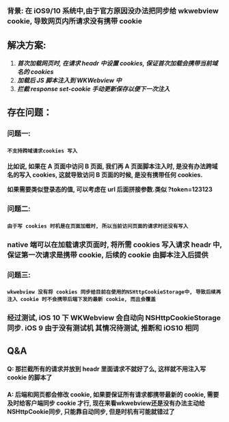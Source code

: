 ### **背景: 在 iOS9/10 系统中,由于官方原因没办法把同步给 wkwebview cookie, 导致网页内所请求没有携带 cookie**

## **解决方案:**

1. ***首次加载网页时, 在请求 headr 中设置 cookies, 保证首次加载会携带当前域名的 cookies***
2. ***加载后  JS 脚本注入到 WKWebview 中***
3. ***拦截 response set-cookie 手动更新保存以便下一次注入***

## **存在问题：**

### **问题一:**

#### `不支持跨域请求cookies 写入`

**比如说, 如果在 A 页面中访问 B 页面, 我们再 A 页面脚本注入时, 是没有办法跨域名的写入 cookies, 这就导致访问 B 页面的时候, 是没有携带任何 cookies.**

**如果需要类似登录态的值, 可以考虑在 url 后面拼接参数.类似 ?token=123123**

### **问题二:**

#### `由于写 cookies 时机是在页面加载时, 所以当前访问页面的请求时还没有写入`

### **native 端可以在加载请求页面时, 将所需 cookies 写入请求 headr 中, 保证第一次请求是携带 cookie, 后续的 cookie 由脚本注入后提供**

### **问题三:**

#### `wkwebview 没有将 cookies 同步给目前在使用的NSHttpCookieStorage中, 导致后续再注入 cookie 时不会携带后端下发的最新 cookie, 而且会覆盖`

### **经过测试, iOS 10 下 WKWebview 会自动向 NSHttpCookieStorage 同步. iOS 9 由于没有测试机 其情况待测试, 推断和 iOS10 相同**



## **Q&A**

#### **Q: 那拦截所有的请求并放到 headr 里面请求不就好了么, 这样就不用注入写 cookie 的脚本了**

#### **A:**  后端和网页都会修改 cookie, 如果要保证所有请求都携带最新的 cookie, 需要及时给客户端同步 cookie 才行, 现在来看wkwebview还是没有办法主动给NSHttpCookie同步, 只能靠自动同步, 但是时机有可能就错过了